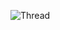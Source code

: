 ![Thread](https://user-images.githubusercontent.com/77512805/164973978-31f19af4-528a-4af0-9ba8-21bc22e668ef.png)